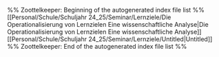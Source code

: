 %% Zoottelkeeper: Beginning of the autogenerated index file list  %%
 [[Personal/Schule/Schuljahr 24_25/Seminar/Lernziele/Die Operationalisierung von Lernzielen Eine wissenschaftliche Analyse|Die Operationalisierung von Lernzielen Eine wissenschaftliche Analyse]]
 [[Personal/Schule/Schuljahr 24_25/Seminar/Lernziele/Untitled|Untitled]]
%% Zoottelkeeper: End of the autogenerated index file list  %%
